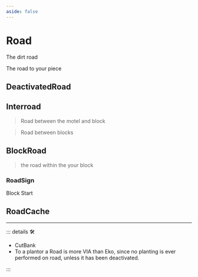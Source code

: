 ```yaml
---
aside: false
---
```

# Road

The dirt road

The road to your piece

## DeactivatedRoad

## Interroad

> Road between the motel and block

> Road between blocks

## BlockRoad

> the road within the  your block

### RoadSign

Block Start

## RoadCache

---

<!-- =================================================== -->
<!-- =================================================== -->
<!-- =================================================== -->
<!-- =================================================== -->
<!-- =================================================== -->
::: details 🛠

- CutBank
- To a plantor a Road is more VIA than Eko, since no planting is ever performed on road, unless it has been deactivated.

:::
